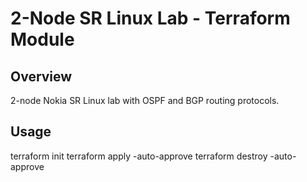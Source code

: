 # 2-Node SR Linux Lab - Terraform Module

## Overview
2-node Nokia SR Linux lab with OSPF and BGP routing protocols.

## Usage
terraform init
terraform apply -auto-approve
terraform destroy -auto-approve
